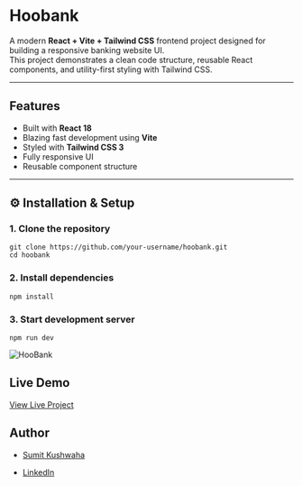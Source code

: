 # Hoobank

A modern **React + Vite + Tailwind CSS** frontend project designed for building a responsive banking website UI.  
This project demonstrates a clean code structure, reusable React components, and utility-first styling with Tailwind CSS.

---

##  Features
-  Built with **React 18**
-  Blazing fast development using **Vite**
-  Styled with **Tailwind CSS 3**
-  Fully responsive UI
-  Reusable component structure

---


## ⚙️ Installation & Setup

### 1. Clone the repository
```
git clone https://github.com/your-username/hoobank.git
cd hoobank
```

### 2. Install dependencies
```
npm install
```

### 3. Start development server
```
npm run dev
```

![HooBank](https://i.ibb.co/BK1Hn0x/Screenshot-2022-08-08-at-4-05-48-PM.png)




## Live Demo

[View Live Project](https://hoobank-psi-ruby.vercel.app/)

## Author

- [Sumit Kushwaha](https://sumit-kushwaha.vercel.app/)<br>

- [LinkedIn](https://www.linkedin.com/in/sumit-kushwaha-83b608357/)
